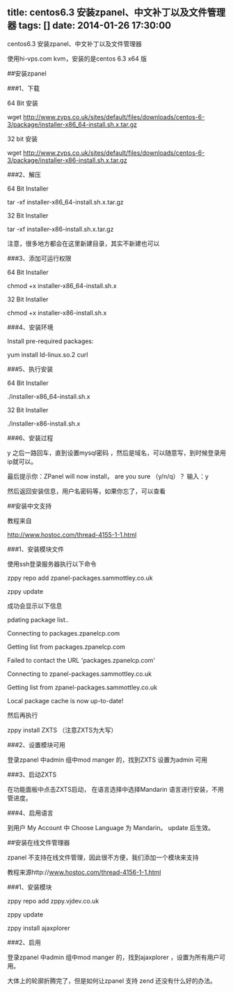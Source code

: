 title: centos6.3 安装zpanel、中文补丁以及文件管理器
tags: []
date: 2014-01-26 17:30:00
---

centos6.3 安装zpanel、中文补丁以及文件管理器

使用hi-vps.com kvm，安装的是centos 6.3 x64 版

##安装zpanel

###1、下载

64 Bit 安装

wget http://www.zvps.co.uk/sites/default/files/downloads/centos-6-3/package/installer-x86_64-install.sh.x.tar.gz

32 bit 安装

wget http://www.zvps.co.uk/sites/default/files/downloads/centos-6-3/package/installer-x86-install.sh.x.tar.gz

###2、解压

64 Bit Installer

tar -xf installer-x86_64-install.sh.x.tar.gz

32 Bit Installer

tar -xf installer-x86-install.sh.x.tar.gz

注意，很多地方都会在这里新建目录，其实不新建也可以

###3、添加可运行权限

64 Bit Installer

chmod +x installer-x86_64-install.sh.x

32 Bit Installer

chmod +x installer-x86-install.sh.x

###4、安装环境

Install pre-required packages:

yum install ld-linux.so.2 curl

###5、执行安装

64 Bit Installer

./installer-x86_64-install.sh.x

32 Bit Installer

./installer-x86-install.sh.x

###6、安装过程

y 之后一路回车，直到设置mysql密码 ，然后是域名，可以随意写，到时候登录用ip就可以。

最后提示你：ZPanel will now install， are you sure （y/n/q）？ 输入：y

然后返回安装信息，用户名密码等，如果你忘了，可以查看

##安装中文支持

教程来自

http://www.hostoc.com/thread-4155-1-1.html

###1、安装模块文件

使用ssh登录服务器执行以下命令

zppy repo add zpanel-packages.sammottley.co.uk

zppy update

成功会显示以下信息

pdating package list..

Connecting to packages.zpanelcp.com

Getting list from packages.zpanelcp.com

Failed to contact the URL 'packages.zpanelcp.com'

Connecting to zpanel-packages.sammottley.co.uk

Getting list from zpanel-packages.sammottley.co.uk

Local package cache is now up-to-date!

然后再执行

zppy install ZXTS   （注意ZXTS为大写）

###2、设置模块可用

登录zpanel 中admin 组中mod manger 的，找到ZXTS 设置为admin 可用

###3、启动ZXTS

在功能面板中点击ZXTS启动， 在语言选择中选择Mandarin 语言进行安装，不用管进度。

###4、启用语言

到用户 My Account 中 Choose Language 为 Mandarin。 update 后生效。

##安装在线文件管理器

zpanel 不支持在线文件管理，因此很不方便，我们添加一个模块来支持

教程来源http://www.hostoc.com/thread-4156-1-1.html

###1、安装模块

zppy repo add zppy.vjdev.co.uk

zppy update

zppy install ajaxplorer

###2、启用

登录zpanel 中admin 组中mod manger 的，找到ajaxplorer ，设置为所有用户可用。

大体上的轮廓折腾完了，但是如何让zpanel 支持 zend 还没有什么好的办法。